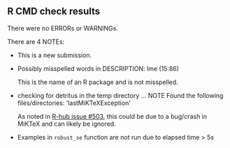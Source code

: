 ## R CMD check results

There were no ERRORs or WARNINGs.

There are 4 NOTEs:

-   This is a new submission.

-   Possibly misspelled words in DESCRIPTION: lme (15:86)

    This is the name of an R package and is not misspelled.

-   checking for detritus in the temp directory ... NOTE Found the following files/directories: 'lastMiKTeXException'

    As noted in [R-hub issue #503](https://github.com/r-hub/rhub/issues/503), this could be due to a bug/crash in MiKTeX and can likely be ignored.

-   Examples in `robust_se` function are not run due to elapsed time > 5s
